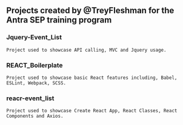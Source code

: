 ## Projects created by @TreyFleshman for the Antra SEP training program

### Jquery-Event_List
    Project used to showcase API calling, MVC and Jquery usage.

### REACT_Boilerplate
    Project used to showcase basic React features including, Babel, ESLint, Webpack, SCSS.

### reacr-event_list
    Project used to showcase Create React App, React Classes, React Components and Axios.